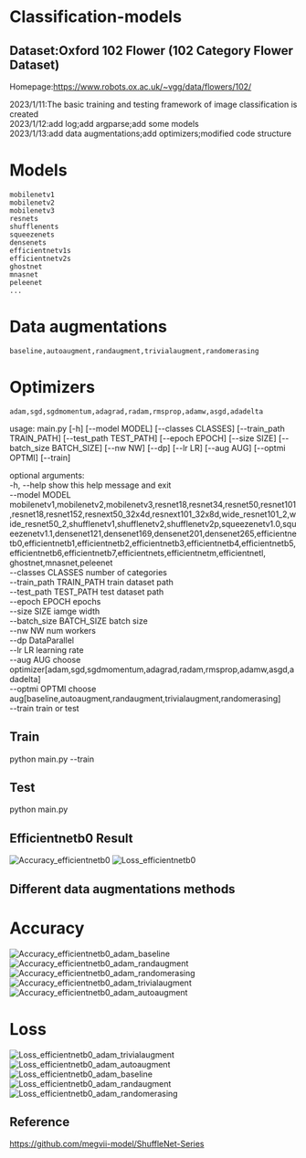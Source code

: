 # Classification-models
## Dataset:Oxford 102 Flower (102 Category Flower Dataset)  
Homepage:https://www.robots.ox.ac.uk/~vgg/data/flowers/102/


2023/1/11:The basic training and testing framework of image classification is created  
2023/1/12:add log;add argparse;add some models  
2023/1/13:add data augmentations;add optimizers;modified code structure  
# Models  
    mobilenetv1  
    mobilenetv2  
    mobilenetv3
    resnets  
    shufflenents  
    squeezenets  
    densenets  
    efficientnetv1s  
    efficientnetv2s  
    ghostnet  
    mnasnet  
    peleenet
    ...
# Data augmentations    
    baseline,autoaugment,randaugment,trivialaugment,randomerasing  
# Optimizers  
    adam,sgd,sgdmomentum,adagrad,radam,rmsprop,adamw,asgd,adadelta  
usage: main.py [-h] [--model MODEL] [--classes CLASSES] [--train_path TRAIN_PATH] [--test_path TEST_PATH] [--epoch EPOCH] [--size SIZE] [--batch_size BATCH_SIZE] [--nw NW] [--dp] [--lr LR] [--aug AUG] [--optmi OPTMI] [--train]  
                                                                                                                                                                                                                                  
optional arguments:                                                                                                                                                                                                                
      -h, --help            show this help message and exit                                                                                                                                                                             
      --model MODEL         mobilenetv1,mobilenetv2,mobilenetv3,resnet18,resnet34,resnet50,resnet101,resnet18,resnet152,resnext50_32x4d,resnext101_32x8d,wide_resnet101_2,wide_resnet50_2,shufflenetv1,shufflenetv2,shufflenetv2p,squeezenetv1.0,squeezenetv1.1,densenet121,densenet169,densenet201,densenet265,efficientnetb0,efficientnetb1,efficientnetb2,efficientnetb3,efficientnetb4,efficientnetb5,efficientnetb6,efficientnetb7,efficientnets,efficientnetm,efficientnetl, ghostnet,mnasnet,peleenet  
      --classes CLASSES     number of categories  
      --train_path TRAIN_PATH
                            train dataset path  
      --test_path TEST_PATH
                            test dataset path  
      --epoch EPOCH         epochs  
      --size SIZE           iamge width  
      --batch_size BATCH_SIZE
                            batch size  
      --nw NW               num workers  
      --dp                  DataParallel  
      --lr LR               learning rate  
      --aug AUG             choose optimizer[adam,sgd,sgdmomentum,adagrad,radam,rmsprop,adamw,asgd,adadelta]  
      --optmi OPTMI         choose aug[baseline,autoaugment,randaugment,trivialaugment,randomerasing]  
      --train               train or test  

## Train  
python main.py --train  
## Test  
python main.py  
## Efficientnetb0 Result  
![Accuracy_efficientnetb0](https://user-images.githubusercontent.com/66462413/212268847-251a5939-79f3-4c56-a71e-5929115984db.jpg)
![Loss_efficientnetb0](https://user-images.githubusercontent.com/66462413/212268882-35e8a6c7-a54a-49f5-a158-fd934f85a758.jpg)  
## Different data augmentations methods  
# Accuracy  
![Accuracy_efficientnetb0_adam_baseline](https://user-images.githubusercontent.com/66462413/212460726-9d803f35-89f3-4545-98ec-08215c521490.jpg)
![Accuracy_efficientnetb0_adam_randaugment](https://user-images.githubusercontent.com/66462413/212460728-db640385-200b-4f92-9e04-4c33b57e3c72.jpg)
![Accuracy_efficientnetb0_adam_randomerasing](https://user-images.githubusercontent.com/66462413/212460730-23c58189-e956-4b27-9265-4bab56dbca8c.jpg)
![Accuracy_efficientnetb0_adam_trivialaugment](https://user-images.githubusercontent.com/66462413/212460733-5ab9f5f3-1d6f-4685-86a4-ba869688ac40.jpg)
![Accuracy_efficientnetb0_adam_autoaugment](https://user-images.githubusercontent.com/66462413/212460735-568ba05e-f517-4be3-afa0-4a8f3797a006.jpg)
# Loss  
![Loss_efficientnetb0_adam_trivialaugment](https://user-images.githubusercontent.com/66462413/212460751-57c01eb6-6d11-4c84-a39e-0b3f83a5754b.jpg)
![Loss_efficientnetb0_adam_autoaugment](https://user-images.githubusercontent.com/66462413/212460754-ac6f6d73-d546-4bc2-9c27-bf1b0add4057.jpg)
![Loss_efficientnetb0_adam_baseline](https://user-images.githubusercontent.com/66462413/212460755-4b003811-0b1b-43c2-bce0-7f0a9076f6a4.jpg)
![Loss_efficientnetb0_adam_randaugment](https://user-images.githubusercontent.com/66462413/212460756-9b6201cd-9076-4b8e-afb4-10c12b13474c.jpg)
![Loss_efficientnetb0_adam_randomerasing](https://user-images.githubusercontent.com/66462413/212460758-377eaeb3-7724-4cd4-91e2-62e4c4e66a60.jpg)

## Reference  
https://github.com/megvii-model/ShuffleNet-Series
